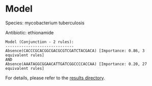 
# Model

Species: mycobacterium tuberculosis

Antibiotic: ethionamide

```
Model (Conjunction - 2 rules):
------------------------------
Absence(CACCCGCACGGCGACGCGTCGATCTACGACA) [Importance: 0.86, 3 equivalent rules]
AND
Absence(AAATAGGCGGAACATTGATCGGCCCCACCAA) [Importance: 0.20, 27 equivalent rules]

```

For details, please refer to the [results directory](../../../../../results/scm_b/mycobacterium%20tuberculosis/ethionamide/repeat_7/).

